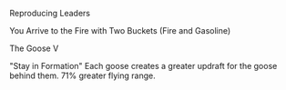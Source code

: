 Reproducing Leaders

You Arrive to the Fire with Two Buckets (Fire and Gasoline)

The Goose V

"Stay in Formation" Each goose creates a greater updraft for the goose behind them. 71% greater flying range.

